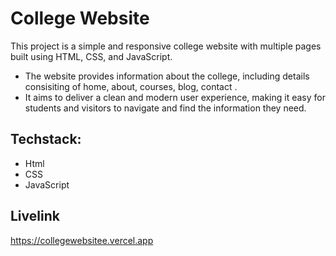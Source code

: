 # College Website
This project is a simple and responsive college website with multiple pages built using HTML, CSS, and JavaScript.   
* The website provides information about the college, including details consisiting of home, about, courses, blog, contact .   
* It aims to deliver a clean and modern user experience, making it easy for students and visitors to navigate and find the information they need.

## Techstack: 
* Html
* CSS
* JavaScript

## Livelink
https://collegewebsitee.vercel.app
  
